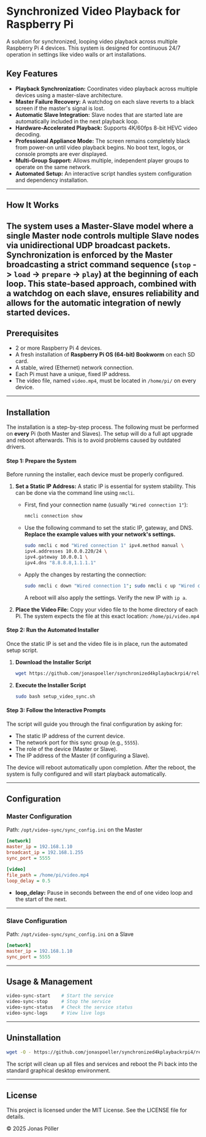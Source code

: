 # Synchronized Video Playback for Raspberry Pi

A solution for synchronized, looping video playback across multiple Raspberry Pi 4 devices. This system is designed for continuous 24/7 operation in settings like video walls or art installations.

## Key Features

*   **Playback Synchronization:** Coordinates video playback across multiple devices using a master-slave architecture.
*   **Master Failure Recovery:** A watchdog on each slave reverts to a black screen if the master's signal is lost.
*   **Automatic Slave Integration:** Slave nodes that are started late are automatically included in the next playback loop.
*   **Hardware-Accelerated Playback:** Supports 4K/60fps 8-bit HEVC video decoding.
*   **Professional Appliance Mode:** The screen remains completely black from power-on until video playback begins. No boot text, logos, or console prompts are ever displayed.
*   **Multi-Group Support:** Allows multiple, independent player groups to operate on the same network.
*   **Automated Setup:** An interactive script handles system configuration and dependency installation.

---

## How It Works

The system uses a Master-Slave model where a single Master node controls multiple Slave nodes via unidirectional UDP broadcast packets. Synchronization is enforced by the Master broadcasting a strict command sequence (`stop` -> `load` -> `prepare` -> `play`) at the beginning of each loop. This state-based approach, combined with a watchdog on each slave, ensures reliability and allows for the automatic integration of newly started devices.
---

## Prerequisites

*   2 or more Raspberry Pi 4 devices.
*   A fresh installation of **Raspberry Pi OS (64-bit) Bookworm** on each SD card.
*   A stable, wired (Ethernet) network connection.
*   Each Pi must have a unique, fixed IP address.
*   The video file, named `video.mp4`, must be located in `/home/pi/` on every device.

---

## Installation

The installation is a step-by-step process. The following must be performed on **every** Pi (both Master and Slaves). The setup will do a full apt upgrade and reboot afterwards. This is to avoid problems caused by outdated drivers.

#### Step 1: Prepare the System

Before running the installer, each device must be properly configured.

1.  **Set a Static IP Address:** A static IP is essential for system stability. This can be done via the command line using `nmcli`.
    *   First, find your connection name (usually `"Wired connection 1"`):
        ```bash
        nmcli connection show
        ```
    *   Use the following command to set the static IP, gateway, and DNS. **Replace the example values with your network's settings.**
        ```bash
        sudo nmcli c mod "Wired connection 1" ipv4.method manual \
        ipv4.addresses 10.0.0.220/24 \
        ipv4.gateway 10.0.0.1 \
        ipv4.dns "8.8.8.8,1.1.1.1"
        ```
    *   Apply the changes by restarting the connection:
        ```bash
        sudo nmcli c down "Wired connection 1"; sudo nmcli c up "Wired connection 1"
        ```
        A reboot will also apply the settings. Verify the new IP with `ip a`.

2.  **Place the Video File:** Copy your video file to the home directory of each Pi. The system expects the file at this exact location:
    `/home/pi/video.mp4`
#### Step 2: Run the Automated Installer

Once the static IP is set and the video file is in place, run the automated setup script.

1.  **Download the Installer Script**
    ```bash
    wget https://github.com/jonaspoeller/synchronized4kplaybackrpi4/releases/latest/download/setup_video_sync.sh
    ```

2.  **Execute the Installer Script**
    ```bash
    sudo bash setup_video_sync.sh
    ```
#### Step 3: Follow the Interactive Prompts

The script will guide you through the final configuration by asking for:
*   The static IP address of the current device.
*   The network port for this sync group (e.g., `5555`).
*   The role of the device (Master or Slave).
*   The IP address of the Master (if configuring a Slave).


The device will reboot automatically upon completion. After the reboot, the system is fully configured and will start playback automatically.

---

## Configuration

### Master Configuration

Path: `/opt/video-sync/sync_config.ini` on the Master

```ini
[network]
master_ip = 192.168.1.10
broadcast_ip = 192.168.1.255
sync_port = 5555

[video]
file_path = /home/pi/video.mp4
loop_delay = 0.5
```

- **loop_delay:** Pause in seconds between the end of one video loop and the start of the next.

---

### Slave Configuration

Path: `/opt/video-sync/sync_config.ini` on a Slave

```ini
[network]
master_ip = 192.168.1.10
sync_port = 5555
```

---

## Usage & Management

```bash
video-sync-start    # Start the service
video-sync-stop     # Stop the service
video-sync-status   # Check the service status
video-sync-logs     # View live logs
```

---

## Uninstallation

```bash
wget -O - https://github.com/jonaspoeller/synchronized4kplaybackrpi4/releases/latest/download/uninstall_video_sync.sh | sudo bash
```

The script will clean up all files and services and reboot the Pi back into the standard graphical desktop environment.

---

## License

This project is licensed under the MIT License. See the LICENSE file for details.

© 2025 Jonas Pöller
